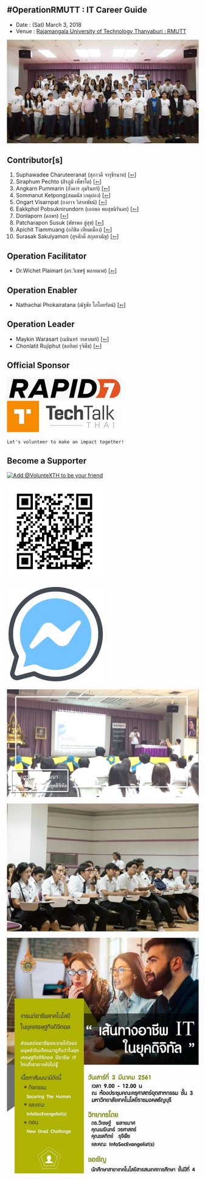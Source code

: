 ## #OperationRMUTT : IT Career Guide

+ Date : (Sat) March 3, 2018
+ Venue : [Rajamangala University of Technology Thanyaburi : RMUTT](http://www.rmutt.ac.th/)

[![](/OperationRMUTT/pic/Group.jpg "#OperationRMUTT")](https://www.facebook.com/hashtag/OperationRMUTT)

## Contributor[s]
1. Suphawadee Charuteeranat (สุภาวดี จารุธีรนาท) [[➳](https://www.facebook.com/thdeemiss03)]
1. Siraphum Pechto (สิรภูมิ เพ็ชรโต) [[➳](https://www.facebook.com/SiraphumPechto)]
1. Angkarn Pummarin (อังคาร ภุมรินทร์) [[➳](https://www.facebook.com/in8l00p)]
1. Sommanut Ketpong(สมมนัส เกตุผ่อง) [[➳](https://www.facebook.com/tong.ketpong)]
1. Ongart Visarnpat (องอาจ วิสาลพัธน์) [[➳](https://www.facebook.com/profile.php?id=100001047251442)]
1. Eakkphol Pobsuknirundorn (เอกพล พบสุขนิรันดร) [[➳](https://www.facebook.com/eakkphol)]
1. Donlaporn (ดลพร) [[➳](https://www.facebook.com/icezybodyslam.fc)]
1. Patcharapon Susuk (พัชรพล สู่สุข) [[➳](https://www.facebook.com/Forestwick)]
1. Apichit Tiammuang (อภิชิต เทียมเมือง) [[➳](https://www.facebook.com/zer0kan)]
1. Surasak Sakulyamon (สุรศักดิ์ สกุลยามัญ) [[➳](https://www.facebook.com/profile.php?id=100007446705392)]

## Operation Facilitator
+ Dr.Wichet Plaimart (ดร.วิเชษฐ์ พลายมาศ) [[➳](https://www.facebook.com/wichet.plaimart)]

## Operation Enabler
+ Nathachai Phokairatana (ณัฐชัย โภไคยรัตน์) [[➳](https://www.facebook.com/mobiuz.pw)]

## Operation Leader
+ Maykin Warasart (เมฆินทร์ วรศาสตร์) [[➳](http://mk.in.th)]
+ Chonlatit Rujiphut (ชลทิตย์ รุจิพืช) [[➳](https://www.facebook.com/Tsunakun27)]

## Official Sponsor
[![](/OperationRMUTT/pic/Rapid7_logo_300.png "Rapid7 powers the practice of SecOps by delivering shared visibility, analytics, and automation to unite security, IT, and DevOps teams.")](https://www.rapid7.com/)
[![](/OperationRMUTT/pic/TechTalkThai.jpg "TechTalkThai - ศูนย์รวมข่าว Enterprise IT ออนไลน์แห่งแรกในประเทศไทย")](https://www.techtalkthai.com/)

```markdown
Let's volunteer to make an impact together!
```

## Become a Supporter

[![](https://scdn.line-apps.com/n/line_add_friends/btn/en.png "Add @VolunteXTH to be your friend")](https://lin.ee/cnIgUj4)

[![](/@VolunteXTH.png "Add @VolunteXTH to be your friend")](https://line.me/R/ti/p/@voluntex)

[![](/fb-m.png "Talk to us via FB messenger")](https://m.me/VolunteXTH)

[![](/OperationRMUTT/pic/Opening.png "#OperationRMUTT")](https://youtu.be/9-vCHJvjWBU)

[![](/OperationRMUTT/pic/During.jpg "#OperationRMUTT")](https://www.facebook.com/hashtag/OperationRMUTT)

[![](/OperationRMUTT/pic/Poster.jpg "#OperationRMUTT")](https://www.facebook.com/hashtag/OperationRMUTT)
